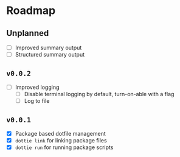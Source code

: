 # Roadmap

## Unplanned

- [ ] Improved summary output
- [ ] Structured summary output

## `v0.0.2`

- [ ] Improved logging
  - [ ] Disable terminal logging by default, turn-on-able with a flag
  - [ ] Log to file

## `v0.0.1`

- [x] Package based dotfile management
- [x] `dottie link` for linking package files
- [x] `dottie run` for running package scripts
